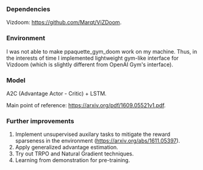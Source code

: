 ### Dependencies

Vizdoom: https://github.com/Marqt/ViZDoom.

### Environment

I was not able to make ppaquette_gym_doom work on my machine. Thus, in the interests of time I implemented lightweight gym-like interface for Vizdoom (which is slightly different from OpenAI Gym's interface).

### Model

A2C (Advantage Actor - Critic) + LSTM.

Main point of reference: https://arxiv.org/pdf/1609.05521v1.pdf.

### Further improvements

1) Implement unsupervised auxilary tasks to mitigate the reward sparseness in the environment (https://arxiv.org/abs/1611.05397).
2) Apply generalized advantage estimation.
3) Try out TRPO and Natural Gradient techniques.
4) Learning from demonstration for pre-training.